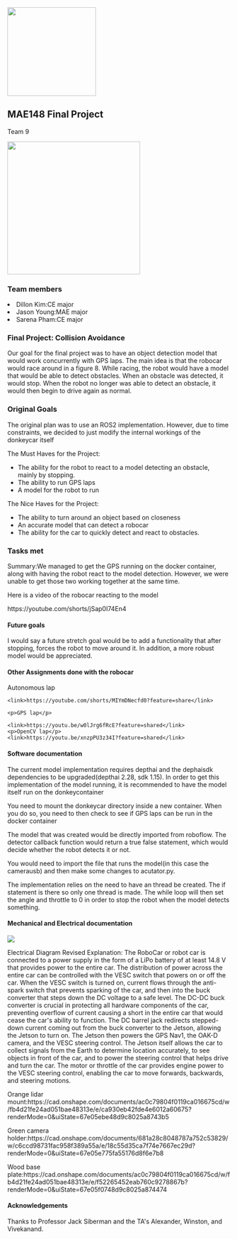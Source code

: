 <html>
<head>
<image src = "logo.JPG" width = 200px height = 200px></image>
<h2>MAE148 Final Project</h2>
<p>Team 9<p>
<image src = "robocar.JPG" width = 300px height = 300px></image>
</head>



<body>
    <section>
        <h3>Team members</h3>
        <li>Dillon Kim:CE major</li>
        <li>Jason Young:MAE major</li>
        <li>Sarena Pham:CE major</li>
        </section>
<section>

<h3>Final Project: Collision Avoidance</h3>

<p>Our goal for the final project was to have an object detection model that would work concurrently with GPS laps. The main idea is that the robocar would race around in a figure 8. While racing, the robot would have a model that would be able to detect obstacles. When an obstacle was detected, it would stop. When the robot no longer was able to detect an obstacle, it would then begin to drive again as normal.</p>



</section>

<section>

<h3>Original Goals</h3>

<p>The original plan was to use an ROS2 implementation. However, due to time constraints, we decided to just modify the internal workings of the donkeycar itself</p>
<p>The Must Haves for the Project:</p>
<ul>
	<li>The ability for the robot to react to a model detecting an obstacle, mainly by stopping.</li>
	<li>The ability to run GPS laps</li>
	<li>A model for the robot to run</li>
</ul>
<p>The Nice Haves for the Project:</p>
<ul>
	<li>The ability to turn around an object based on closeness</li>
	<li>An accurate model that can detect a robocar</li>
	<li>The ability for the car to quickly detect and react to obstacles. </li>
</ul>


</section>

<section>

<h3>Tasks met</h3>

<p>Summary:We managed to get the GPS running on the docker container, along with having the robot react to the model detection. However, we were unable to get those two working together at the same time.</p>

<p>Here is a video of the robocar reacting to the model</p>
<p>https://youtube.com/shorts/jSap0I74En4</p>




</section>

<section>
<h4>Future goals</h4>
<p>I would say a future stretch goal would be to add a functionality that after stopping, forces the robot to move around it. In addition, a more robust model would be appreciated.</p>

</section>

<section>
    <h4>Other Assignments done with the robocar</h4>
    <p>Autonomous lap</p>

    <link>https://youtube.com/shorts/MIYmDNecfd0?feature=share</link>

    <p>GPS lap</p>
    
    <link>https://youtu.be/w0lJrg6fRcE?feature=shared</link>
    <p>OpenCV lap</p>
    <link>https://youtu.be/xnzpPU3z34I?feature=shared</link>
</section>

<section>
<h4>Software documentation</h4>
<P>The current model implementation requires depthai and the dephaisdk dependencies to be upgraded(depthai 2.28, sdk 1.15). In order to get this implementation of the model running, it is recommended to have the model itself run on the donkeycontainer</p>
<p>You need to mount the donkeycar directory inside a new container. When you do so, you need to then check to see if GPS laps can be run in the docker container</p>
<p>The model that was created would be directly imported from roboflow. The detector callback function would return a true false statement, which would decide whether the robot detects it or not.</p>
<p>You would need to import the file that runs the model(in this case the camerausb) and then make some changes to acutator.py.</p>

<p>The implementation relies on the need to have an thread be created. The if statement is there so only one thread is made. The while loop will then set the angle and throttle to 0 in order to stop the robot when the model detects something.</p>

</section>

<section>
<h4>Mechanical and Electrical documentation</h4>

<image src = "newdiagram.JPG"></image>
<p>Electrical Diagram Revised Explanation: The RoboCar or robot car is connected to a power supply in the form of a LiPo battery of at least 14.8 V that provides power to the entire car. The distribution of power across the entire car can be controlled with the VESC switch that powers on or off the car. When the VESC switch is turned on, current flows through the anti-spark switch that prevents sparking of the car, and then into the buck converter that steps down the DC voltage to a safe level. The DC-DC buck converter is crucial in protecting all hardware components of the car, preventing overflow of current causing a short in the entire car that would cease the car's ability to function. The DC barrel jack redirects stepped-down current coming out from the buck converter to the Jetson, allowing the Jetson to turn on. The Jetson then powers the GPS Nav1, the OAK-D camera, and the VESC steering control. The Jetson itself allows the car to collect signals from the Earth to determine location accurately, to see objects in front of the car, and to power the steering control that helps drive and turn the car. The motor or throttle of the car provides engine power to the VESC steering control, enabling the car to move forwards, backwards, and steering motions.</p>
<p>Orange lidar mount:https://cad.onshape.com/documents/ac0c79804f0119ca016675cd/w/fb4d21fe24ad051bae48313e/e/ca930eb42fde4e6012a60675?renderMode=0&uiState=67e05ebe48d9c8025a8743b5</p>
<p>Green camera holder:https://cad.onshape.com/documents/681a28c8048787a752c53829/w/c6ccd98731fac958f389a55a/e/18c55d35ca7f74e7667ec29d?renderMode=0&uiState=67e05e775fa55176d8f6e7b8 </p>
<p>Wood base plate:https://cad.onshape.com/documents/ac0c79804f0119ca016675cd/w/fb4d21fe24ad051bae48313e/e/f52265452eab760c9278867b?renderMode=0&uiState=67e05f0748d9c8025a874474</p>


</section>
</body>

<footer>
<h4>Acknowledgements</h4>
<p>Thanks to Professor Jack Siberman and the TA's Alexander, Winston, and Vivekanand.</p>

</footer>
</html>
